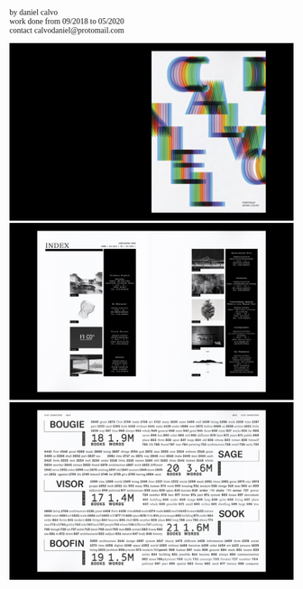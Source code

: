 <!DOCTYPE html>
<html>
<head>
<style>
body {
  font-family: 'Times New Roman', serif;
}
</style>
</head>
<body>


<p>
by daniel calvo <br>
work done from 09/2018 to 05/2020 <br>
contact calvodaniel@protomail.com</p>

</body>
</html>

![Image](/pf20-danielcalvo-1.jpg)
![Image](/pf20-danielcalvo-2.jpg)
![Image](/pf20-danielcalvo-3.jpg)
